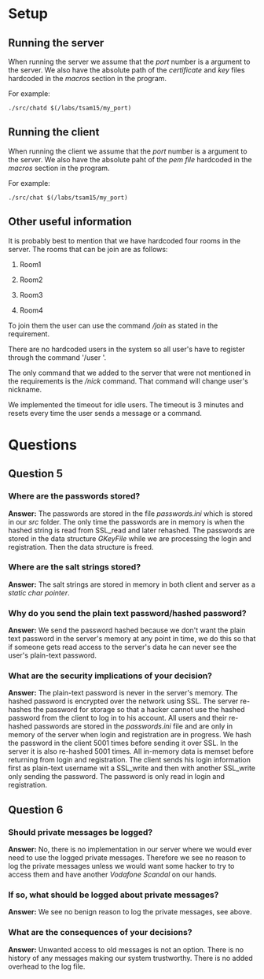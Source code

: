 # Setup

## Running the server

When running the server we assume that the *port* number is a argument to the server. We also have the absolute path of the *certificate* and *key* files hardcoded in the *macros* section in the program.

For example:

```./src/chatd $(/labs/tsam15/my_port)```

## Running the client

When running the client we assume that the *port* number is a argument to the server. We also have the absolute paht of the *pem file* hardcoded in the *macros* section in the program.

For example:

```./src/chat $(/labs/tsam15/my_port)```

## Other useful information

It is probably best to mention that we have hardcoded four rooms in the server. The rooms that can be join are as follows:

1. Room1

2. Room2

3. Room3

4. Room4

To join them the user can use the command */join <roomname>* as stated in the requirement.

There are no hardcoded users in the system so all user's have to register through the command '/user <username>'.

The only command that we added to the server that were not mentioned in the requirements is the */nick <nickname>* command. That command will change user's nickname.

We implemented the timeout for idle users. The timeout is 3 minutes and resets every time the user sends a message or a command.

# Questions

## Question 5
### Where are the passwords stored?

**Answer:** The passwords are stored in the file *passwords.ini* which is stored in our *src* folder. The only time the passwords are in memory is when the hashed string is read from SSL_read and later rehashed. The passwords are stored in the data structure *GKeyFile* while we are processing the login and registration. Then the data structure is freed. 

### Where are the salt strings stored?

**Answer:** The salt strings are stored in memory in both client and server as a *static char pointer*.

### Why do you send the plain text password/hashed password?

**Answer:** We send the password hashed because we don't want the plain text password in the server's memory at any point in time, we do this so that if someone gets read access to the server's data he can never see the user's plain-text password. 

### What are the security implications of your decision?

**Answer:** The plain-text password is never in the server's memory. The hashed password is encrypted over the network using SSL. The server re-hashes the password for storage so that a hacker cannot use the hashed password from the client to log in to his account. All users and their re-hashed passwords are stored in the *passwords.ini* file and are only in memory of the server when login and registration are in progress. We hash the password in the client 5001 times before sending it over SSL. In the server it is also re-hashed 5001 times. All in-memory data is memset before returning from login and registration. The client sends his login information first as plain-text username wit a SSL_write and then with another SSL_write only sending the password. The password is only read in login and registration. 

## Question 6
### Should private messages be logged?

**Answer:** No, there is no implementation in our server where we would ever need to use the logged private messages. Therefore we see no reason to log the private messages unless we would want some hacker to try to access them and have another *Vodafone Scandal* on our hands.

### If so, what should be logged about private messages?

**Answer:** We see no benign reason to log the private messages, see above.

### What are the consequences of your decisions?

**Answer:** Unwanted access to old messages is not an option. There is no history of any messages making our system trustworthy. There is no added overhead to the log file.
